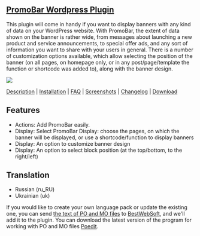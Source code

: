 <a href="http://bestwebsoft.com/products/promobar/" target=_blank>PromoBar Wordpress Plugin</a>  
----------------------------------------

This plugin will come in handy if you want to display banners with any kind of data on your WordPress website. With PromoBar, the extent of data shown on the banner is rather wide, from messages about launching a new product and service announcements, to special offer ads, and any sort of information you want to share with your users in general. There is a number of customization options available, which allow selecting the position of the banner (on all pages, on homepage only, or in any post/page/template the function or shortcode was added to), along with the banner design. 

<img src="http://bestwebsoft.com/wp-content/uploads/2015/02/xpromo-bar-banner-website.jpg.pagespeed.ic.FZKlTwByEH.jpg"/>

<a href="http://bestwebsoft.com/products/promobar/description" target=_blank>Description</a> | 
<a href="http://bestwebsoft.com/products/promobar/installation" target=_blank>Installation</a> | 
<a href="http://bestwebsoft.com/products/promobar/faq" target=_blank>FAQ</a> | 
<a href="http://bestwebsoft.com/products/promobar/screenshots" target=_blank>Screenshots</a> | 
<a href="http://bestwebsoft.com/products/promobar/changelog" target=_blank>Changelog</a> | 
<a href="http://bestwebsoft.com/products/promobar/download" target=_blank>Download</a>


Features
-----------------------------
* Actions: Add PromoBar easily.
* Display: Select PromoBar Display: choose the pages, on which the banner will be displayed, or use a shortcode/function to display banners
* Display: An option to customize banner design
* Display: An option to select block position (at the top/bottom, to the right/left)

Translation
-----------------------------
* Russian (ru_RU)
* Ukrainian (uk)

If you would like to create your own language pack or update the existing one, you can send <a href="http://codex.wordpress.org/Translating_WordPress" target="_blank">the text of PO and MO files</a> to <a href="http://support.bestwebsoft.com" target="_blank">BestWebSoft</a>, and we'll add it to the plugin. You can download the latest version of the program for working with PO and MO files  <a href="http://www.poedit.net/download.php" target="_blank">Poedit</a>.
